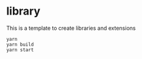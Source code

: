 # library
This is a template to create libraries and extensions

```
yarn
yarn build
yarn start
```
